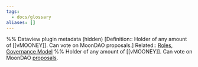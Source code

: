 ```yaml
---
tags:
  - docs/glossary
aliases: []
---
```

%% Dataview plugin metadata (hidden)
[Definition:: Holder of any amount of [[vMOONEY]]. Can vote on MoonDAO proposals.]
Related:: [Roles](Roles.md), [Governance Model](Governance%20Model.md)
%%
Holder of any amount of [[vMOONEY]]. Can vote on MoonDAO [proposals](MoonDAO%20Projects.md).